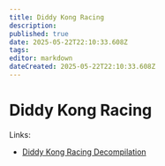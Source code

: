```yaml
---
title: Diddy Kong Racing
description: 
published: true
date: 2025-05-22T22:10:33.608Z
tags: 
editor: markdown
dateCreated: 2025-05-22T22:10:33.608Z
---
```


# Diddy Kong Racing

Links:

- [Diddy Kong Racing Decompilation](https://github.com/DavidSM64/Diddy-Kong-Racing)
